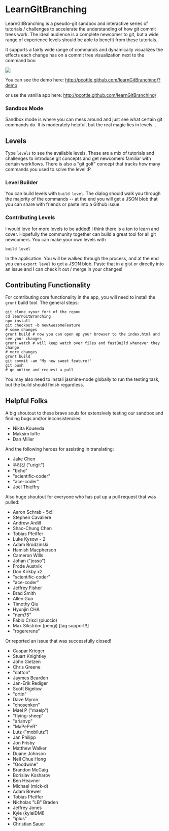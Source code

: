 # LearnGitBranching

LearnGitBranching is a pseudo-git sandbox and interactive series of tutorials / challenges to accelerate the understanding of how git commit trees work. The ideal audience is a complete newcomer to git, but a wide range of experience levels should be able to benefit from these tutorials.

It supports a fairly wide range of commands and dynamically visualizes the effects each change has on a commit tree visualization next to the command box:

<img src="https://raw.github.com/pcottle/learnGitBranching/master/assets/learnGitBranching.png"/>

You can see the demo here:
http://pcottle.github.com/learnGitBranching/?demo

or use the vanilla app here:
http://pcottle.github.com/learnGitBranching/

### Sandbox Mode

Sandbox mode is where you can mess around and just see what certain git commands do. It is moderately helpful, but the real magic lies in levels...

## Levels

Type `levels` to see the available levels. These are a mix of tutorials and challenges to introduce git concepts and get newcomers familiar with certain workflows. There is also a "git golf" concept that tracks how many commands you used to solve the level :P

### Level Builder

You can build levels with `build level`. The dialog should walk you through the majority of the commands -- at the end you will get a JSON blob that you can share with friends or paste into a Github issue.

### Contributing Levels

I would love for more levels to be added! I think there is a ton to learn and cover. Hopefully the community together can build a great tool for all git newcomers. You can make your own levels with

```
build level
```

In the application. You will be walked through the process, and at the end you can `export level` to get a JSON blob. Paste that in a gist or directly into an issue and I can check it out / merge in your changes!

## Contributing Functionality

For contributing core functionality in the app, you will need to install the `grunt` build tool. The general steps:

```
git clone <your fork of the repo>
cd learnGitBranching
npm install
git checkout -b newAwesomeFeature
# some changes
grunt build # now you can open up your browser to the index.html and see your changes
grunt watch # will keep watch over files and fastBuild whenever they change
# more changes
grunt build
git commit -am "My new sweet feature!"
git push
# go online and request a pull
```

You may also need to install jasmine-node globally to run the testing task, but the build should finish regardless.

## Helpful Folks
A big shoutout to these brave souls for extensively testing our sandbox and finding bugs and/or inconsistencies:

* Nikita Kouevda
* Maksim Ioffe
* Dan Miller

And the following heroes for assisting in translating:
* Jake Chen
* 우리깃 ("urigit")
* "bcho"
* "scientific-coder"
* "ace-coder"
* Joël Thieffry

Also huge shoutout for everyone who has put up a pull request that was pulled:

* Aaron Schrab - 5x!!
* Stephen Cavaliere
* Andrew Ardill
* Shao-Chung Chen
* Tobias Pfeiffer
* Luke Kysow - 2
* Adam Brodzinski
* Hamish Macpherson
* Cameron Wills
* Johan ("josso")
* Frode Austvik
* Don Kirkby x2
* "scientific-coder"
* "ace-coder"
* Jeffrey Fisher
* Brad Smith
* Allen Guo
* Timothy Qiu
* Hyunjin CHA
* "nem75"
* Fabio Crisci (piuccio)
* Max Sikström (pengi) [tag support!!]
* "rogererens"

Or reported an issue that was successfully closed!

* Caspar Krieger
* Stuart Knightley
* John Gietzen
* Chris Greene
* "datton"
* Jaymes Bearden
* Jan-Erik Rediger
* Scott Bigelow
* "ortin"
* Dave Myron
* "chosenken"
* Mael P ("maelp")
* "flying-sheep"
* "arianvp"
* "MaPePeR"
* Lutz ("mobilutz")
* Jan Philipp
* Jon Frisby
* Matthew Walker
* Duane Johnson
* Neil Chue Hong
* "Goodwine"
* Brandon McCaig
* Borislav Kosharov
* Ben Heavner
* Michael (mick-d)
* Adam Brewer
* Tobias Pfeiffer
* Nicholas "LB" Braden
* Jeffrey Jones
* Kyle (kyleIDMI)
* "iplus"
* Christian Sauer

